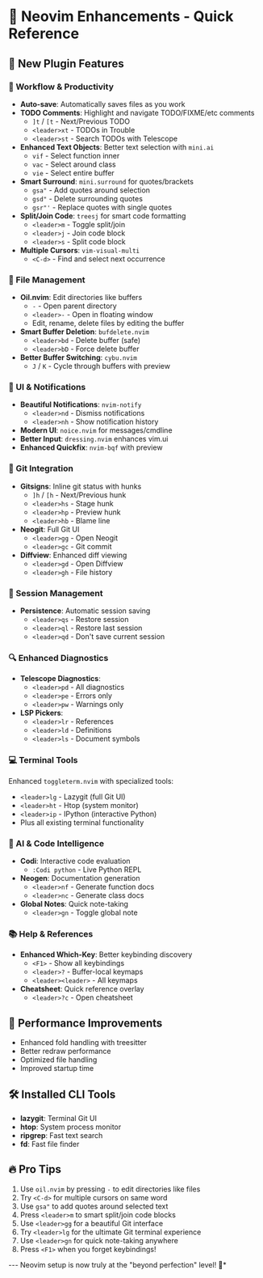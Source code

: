 # 🚀 Neovim Enhancements - Quick Reference

## 🎯 **New Plugin Features**

### **🔄 Workflow & Productivity**
- **Auto-save**: Automatically saves files as you work
- **TODO Comments**: Highlight and navigate TODO/FIXME/etc comments
  - `]t` / `[t` - Next/Previous TODO
  - `<leader>xt` - TODOs in Trouble
  - `<leader>st` - Search TODOs with Telescope
- **Enhanced Text Objects**: Better text selection with `mini.ai`
  - `vif` - Select function inner
  - `vac` - Select around class
  - `vie` - Select entire buffer
- **Smart Surround**: `mini.surround` for quotes/brackets
  - `gsa"` - Add quotes around selection
  - `gsd"` - Delete surrounding quotes
  - `gsr"'` - Replace quotes with single quotes
- **Split/Join Code**: `treesj` for smart code formatting
  - `<leader>m` - Toggle split/join
  - `<leader>j` - Join code block
  - `<leader>s` - Split code block
- **Multiple Cursors**: `vim-visual-multi`
  - `<C-d>` - Find and select next occurrence

### **📁 File Management**
- **Oil.nvim**: Edit directories like buffers
  - `-` - Open parent directory
  - `<leader>-` - Open in floating window
  - Edit, rename, delete files by editing the buffer
- **Smart Buffer Deletion**: `bufdelete.nvim`
  - `<leader>bd` - Delete buffer (safe)
  - `<leader>bD` - Force delete buffer
- **Better Buffer Switching**: `cybu.nvim`
  - `J` / `K` - Cycle through buffers with preview

### **🎨 UI & Notifications**
- **Beautiful Notifications**: `nvim-notify`
  - `<leader>nd` - Dismiss notifications
  - `<leader>nh` - Show notification history
- **Modern UI**: `noice.nvim` for messages/cmdline
- **Better Input**: `dressing.nvim` enhances vim.ui
- **Enhanced Quickfix**: `nvim-bqf` with preview

### **🔧 Git Integration**
- **Gitsigns**: Inline git status with hunks
  - `]h` / `[h` - Next/Previous hunk
  - `<leader>hs` - Stage hunk
  - `<leader>hp` - Preview hunk
  - `<leader>hb` - Blame line
- **Neogit**: Full Git UI
  - `<leader>gg` - Open Neogit
  - `<leader>gc` - Git commit
- **Diffview**: Enhanced diff viewing
  - `<leader>gd` - Open Diffview
  - `<leader>gh` - File history

### **💾 Session Management**
- **Persistence**: Automatic session saving
  - `<leader>qs` - Restore session
  - `<leader>ql` - Restore last session
  - `<leader>qd` - Don't save current session

### **🔍 Enhanced Diagnostics**
- **Telescope Diagnostics**:
  - `<leader>pd` - All diagnostics
  - `<leader>pe` - Errors only
  - `<leader>pw` - Warnings only
- **LSP Pickers**:
  - `<leader>lr` - References
  - `<leader>ld` - Definitions
  - `<leader>ls` - Document symbols

### **💻 Terminal Tools**
Enhanced `toggleterm.nvim` with specialized tools:
- `<leader>lg` - Lazygit (full Git UI)
- `<leader>ht` - Htop (system monitor)
- `<leader>ip` - IPython (interactive Python)
- Plus all existing terminal functionality

### **🧠 AI & Code Intelligence**
- **Codi**: Interactive code evaluation
  - `:Codi python` - Live Python REPL
- **Neogen**: Documentation generation
  - `<leader>nf` - Generate function docs
  - `<leader>nc` - Generate class docs
- **Global Notes**: Quick note-taking
  - `<leader>gn` - Toggle global note

### **📚 Help & References**
- **Enhanced Which-Key**: Better keybinding discovery
  - `<F1>` - Show all keybindings
  - `<leader>?` - Buffer-local keymaps
  - `<leader><leader>` - All keymaps
- **Cheatsheet**: Quick reference overlay
  - `<leader>?c` - Open cheatsheet

## 🎯 **Performance Improvements**
- Enhanced fold handling with treesitter
- Better redraw performance
- Optimized file handling
- Improved startup time

## 🛠️ **Installed CLI Tools**
- **lazygit**: Terminal Git UI
- **htop**: System process monitor  
- **ripgrep**: Fast text search
- **fd**: Fast file finder

## 🔥 **Pro Tips**
1. Use `oil.nvim` by pressing `-` to edit directories like files
2. Try `<C-d>` for multiple cursors on same word
3. Use `gsa"` to add quotes around selected text
4. Press `<leader>m` to smart split/join code blocks
5. Use `<leader>gg` for a beautiful Git interface
6. Try `<leader>lg` for the ultimate Git terminal experience
7. Use `<leader>gn` for quick note-taking anywhere
8. Press `<F1>` when you forget keybindings!


--- Neovim setup is now truly at the "beyond perfection" level! 🚀*

